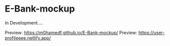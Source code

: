 # E-Bank-mockup

In Development....

Preview: https://m0hamedf.github.io/E-Bank-mockup/
Preview: https://user-profileeee.netlify.app/
